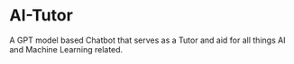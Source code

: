 # AI-Tutor
A GPT model based Chatbot that serves as a Tutor and aid for all things AI and Machine Learning related.
